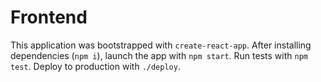 # Frontend

This application was bootstrapped with `create-react-app`. After installing
dependencies (`npm i`), launch the app with `npm start`. Run tests with `npm
test`. Deploy to production with `./deploy`.
